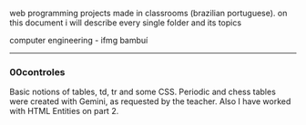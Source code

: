 web programming projects made in classrooms (brazilian portuguese). on this document i will describe every single folder and its topics

computer engineering - ifmg bambuí

---

### 00controles
Basic notions of tables, td, tr and some CSS. Periodic and chess tables were created with Gemini, as requested by the teacher. Also I have worked with HTML Entities on part 2.